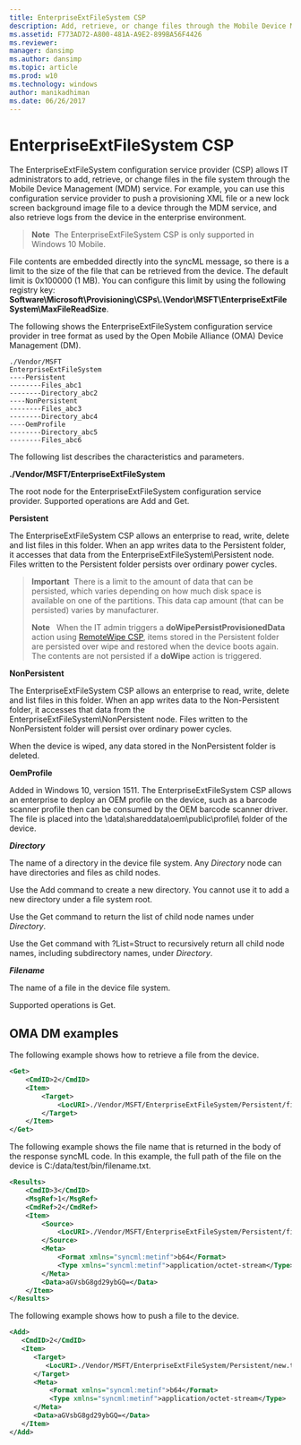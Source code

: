 ```yaml
---
title: EnterpriseExtFileSystem CSP
description: Add, retrieve, or change files through the Mobile Device Management (MDM) service using the EnterpriseExtFileSystem CSP. 
ms.assetid: F773AD72-A800-481A-A9E2-899BA56F4426
ms.reviewer: 
manager: dansimp
ms.author: dansimp
ms.topic: article
ms.prod: w10
ms.technology: windows
author: manikadhiman
ms.date: 06/26/2017
---
```


# EnterpriseExtFileSystem CSP


The EnterpriseExtFileSystem configuration service provider (CSP) allows IT administrators to add, retrieve, or change files in the file system through the Mobile Device Management (MDM) service. For example, you can use this configuration service provider to push a provisioning XML file or a new lock screen background image file to a device through the MDM service, and also retrieve logs from the device in the enterprise environment.

> **Note**  The EnterpriseExtFileSystem CSP is only supported in Windows 10 Mobile.

 

File contents are embedded directly into the syncML message, so there is a limit to the size of the file that can be retrieved from the device. The default limit is 0x100000 (1 MB). You can configure this limit by using the following registry key: **Software\\Microsoft\\Provisioning\\CSPs\\.\\Vendor\\MSFT\\EnterpriseExtFileSystem\\MaxFileReadSize**.

The following shows the EnterpriseExtFileSystem configuration service provider in tree format as used by the Open Mobile Alliance (OMA) Device Management (DM).
```
./Vendor/MSFT
EnterpriseExtFileSystem
----Persistent
--------Files_abc1
--------Directory_abc2
----NonPersistent
--------Files_abc3
--------Directory_abc4
----OemProfile
--------Directory_abc5
--------Files_abc6
```
The following list describes the characteristics and parameters.

<a href="" id="--vendor-msft-enterpriseextfilesystem"></a>**./Vendor/MSFT/EnterpriseExtFileSystem**  
<p>The root node for the EnterpriseExtFileSystem configuration service provider. Supported operations are Add and Get.</p>

<a href="" id="persistent"></a>**Persistent**  
<p>The EnterpriseExtFileSystem CSP allows an enterprise to read, write, delete and list files in this folder. When an app writes data to the Persistent folder, it accesses that data from the EnterpriseExtFileSystem\Persistent node. Files written to the Persistent folder persists over ordinary power cycles.</p>

> **Important**  There is a limit to the amount of data that can be persisted, which varies depending on how much disk space is available on one of the partitions. This data cap amount (that can be persisted) varies by manufacturer.
> 
> 
> 
> **Note**   When the IT admin triggers a **doWipePersistProvisionedData** action using [RemoteWipe CSP](remotewipe-csp.md), items stored in the Persistent folder are persisted over wipe and restored when the device boots again. The contents are not persisted if a **doWipe** action is triggered.

 

<a href="" id="nonpersistent"></a>**NonPersistent**  
<p>The EnterpriseExtFileSystem CSP allows an enterprise to read, write, delete and list files in this folder. When an app writes data to the Non-Persistent folder, it accesses that data from the EnterpriseExtFileSystem\NonPersistent node. Files written to the NonPersistent folder will persist over ordinary power cycles.</p>  

<p>When the device is wiped, any data stored in the NonPersistent folder is deleted.</p>

<a href="" id="oemprofile"></a>**OemProfile**  
<p>Added in Windows 10, version 1511. The EnterpriseExtFileSystem CSP allows an enterprise to deploy an OEM profile on the device, such as a barcode scanner profile then can be consumed by the OEM barcode scanner driver. The file is placed into the \data\shareddata\oem\public\profile\ folder of the device.</p>

<a href="" id="directory"></a>***Directory***  
<p>The name of a directory in the device file system. Any <em>Directory</em> node can have directories and files as child nodes.</p>

<p>Use the Add command to create a new directory. You cannot use it to add a new directory under a file system root.</p>

<p>Use the Get command to return the list of child node names under <em>Directory</em>.</p>

<p>Use the Get command with ?List=Struct to recursively return all child node names, including subdirectory names, under <em>Directory</em>.</p>

<a href="" id="filename"></a>***Filename***  
<p>The name of a file in the device file system.</p>

Supported operations is Get.

## OMA DM examples


The following example shows how to retrieve a file from the device.

```xml
<Get>
    <CmdID>2</CmdID>
    <Item>
        <Target>
            <LocURI>./Vendor/MSFT/EnterpriseExtFileSystem/Persistent/file.txt</LocURI>
        </Target>
    </Item>
</Get>
```

The following example shows the file name that is returned in the body of the response syncML code. In this example, the full path of the file on the device is C:/data/test/bin/filename.txt.

```xml
<Results>
    <CmdID>3</CmdID>
    <MsgRef>1</MsgRef>
    <CmdRef>2</CmdRef>
    <Item>
        <Source>
            <LocURI>./Vendor/MSFT/EnterpriseExtFileSystem/Persistent/filename.txt</LocURI>
        </Source>
        <Meta>
            <Format xmlns="syncml:metinf">b64</Format>
            <Type xmlns="syncml:metinf">application/octet-stream</Type>
        </Meta>
        <Data>aGVsbG8gd29ybGQ=</Data>
    </Item>
</Results>
```

The following example shows how to push a file to the device.

```xml
<Add>
   <CmdID>2</CmdID>
   <Item>
      <Target>
         <LocURI>./Vendor/MSFT/EnterpriseExtFileSystem/Persistent/new.txt</LocURI>
      </Target>
      <Meta>
          <Format xmlns="syncml:metinf">b64</Format>
          <Type xmlns="syncml:metinf">application/octet-stream</Type>
      </Meta>
      <Data>aGVsbG8gd29ybGQ=</Data>
   </Item>
</Add>
```

 

 






